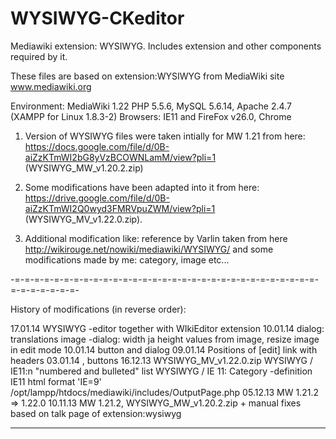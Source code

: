 WYSIWYG-CKeditor
================

Mediawiki extension: WYSIWYG. Includes extension and other components required by it.

These files are based on extension:WYSIWYG from MediaWiki site www.mediawiki.org

Environment:
  MediaWiki 1.22
  PHP 5.5.6, MySQL 5.6.14, Apache 2.4.7 (XAMPP for Linux 1.8.3-2)
  Browsers: IE11 and FireFox v26.0, Chrome

1. Version of WYSIWYG files were taken intially for MW 1.21 from here:
   https://docs.google.com/file/d/0B-aiZzKTmWI2bG8yVzBCOWNLamM/view?pli=1
   (WYSIWYG_MW_v1.20.2.zip)

2. Some modifications have been adapted into it from here:
   https://drive.google.com/file/d/0B-aiZzKTmWI2Q0wyd3FMRVpuZWM/view?pli=1
   (WYSIWYG_MV_v1.22.0.zip).

3. Additional modification like: reference by Varlin taken from here
   http://wikirouge.net/nowiki/mediawiki/WYSIWYG/
   and some modifications made by me: category, image etc...

-=-=-=-=-=-=-=-=-=-=-=-=-=-=-=-=-=-=-=-=-=-=-=-=-=-=-=-=-=-=-=-=-=-=-=-=-=-=-

History of modifications (in reverse order):

17.01.14  WYSIWYG -editor together with WIkiEditor extension
10.01.14  <Ref> dialog: translations
          image -dialog: width ja height values from image, resize image in edit mode
10.01.14  <category> button and dialog
09.01.14  Positions of [edit] link with headers
03.01.14  <ref>, <references> buttons
16.12.13  WYSIWYG_MV_v1.22.0.zip
          WYSIWYG / IE11:n "numbered and bulleted" list
          WYSIWYG / IE 11: Category -definition
          IE11 html format 'IE=9' /opt/lampp/htdocs/mediawiki/includes/OutputPage.php
05.12.13  MW 1.21.2 => 1.22.0
10.11.13  MW 1.21.2, WYSIWYG_MW_v1.20.2.zip + manual fixes based on talk page of extension:wysiwyg

------------------------------------------------------------------------------
